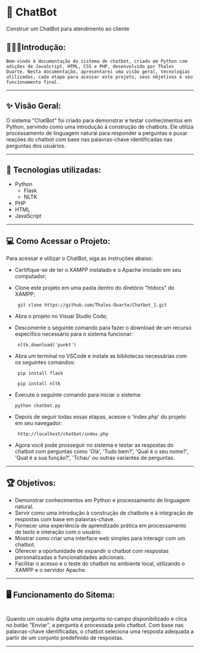 # 🤖 ChatBot
Construir um ChatBot para atendimento ao cliente

## 👨🏽‍💻**Introdução:**

`Bem-vindo à documentação do sistema de chatbot, criado em Python com adições de JavaScript, HTML, CSS e PHP,
desenvolvido por Thales Duarte. Nesta documentação, apresentarei uma visão geral, tecnologias utilizadas, cada etapa para acessar este projeto, seus objetivos e seu funcionamento final.` <br>
               
---

## ✨ Visão Geral:

O sistema "ChatBot" foi criado para demonstrar e testar conhecimentos em Python, servindo como uma introdução à construção de chatbots.
Ele utiliza processamento de linguagem natural para responder a perguntas e puxar reações do chatbot com base nas palavras-chave identificadas nas perguntas dos usuários.

---

## 🎯 Tecnologias utilizadas:

- Python
  - Flask
  - NLTK
- PHP
- HTML
- JavaScript

---

## 💻 Como Acessar o Projeto:

Para acessar e utilizar o ChatBot, siga as instruções abaixo:

- Certifique-se de ter o XAMPP instalado e o Apache iniciado em seu computador;
  
- Clone este projeto em uma pasta dentro do diretório "htdocs" do XAMPP;

  ```
   git clone https://github.com/Thales-Duarte/Chatbot_1.git
   ```

- Abra o projeto no Visual Studio Code;
  
- Descomente o seguinte comando para fazer o download de um recurso específico necessário para o sistema funcionar:

  ```
   nltk.download('punkt')
   ```
  
- Abra um terminal no VSCode e instale as bibliotecas necessárias com os seguintes comandos:

  ```
   pip install flask
   ```
  ```
   pip install nltk
   ```
  
- Execute o seguinte comando para iniciar o sistema:

   ```
   python chatbot.py
   ```

- Depois de seguir todas essas etapas, acesse o 'index.php' do projeto em seu navegador:

  ```
   http://localhost/chatbot/index.php
   ```
  
- Agora você pode prosseguir no sistema e testar as respostas do chatbot com perguntas como 'Olá', 'Tudo bem?', 'Qual é o seu nome?', 'Qual é a sua função?', 'Tchau' ou outras variantes de perguntas.

---

## 🏆 Objetivos:

- Demonstrar conhecimentos em Python e processamento de linguagem natural.
- Servir como uma introdução à construção de chatbots e à integração de respostas com base em palavras-chave.
- Fornecer uma experiência de aprendizado prática em processamento de texto e interação com o usuário.
- Mostrar como criar uma interface web simples para interagir com um chatbot.
- Oferecer a oportunidade de expandir o chatbot com respostas personalizadas e funcionalidades adicionais.
- Facilitar o acesso e o teste do chatbot no ambiente local, utilizando o XAMPP e o servidor Apache.

---

## 🖥 Funcionamento do Sitema:


<br>Quando um usuário digita uma pergunta no campo disponibilizado e clica no botão "Enviar", a pergunta é processada pelo chatbot. Com base nas palavras-chave identificadas, o chatbot seleciona uma resposta adequada a partir de um conjunto predefinido de respostas.

---
